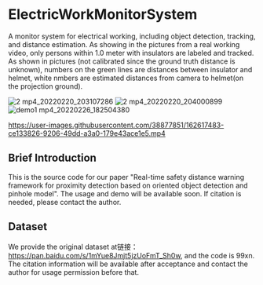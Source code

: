 # ElectricWorkMonitorSystem
A monitor system for electrical working, including object detection, tracking, and distance estimation. As showing in the pictures from a real working video, only persons within 1.0 meter with insulators are labeled and tracked. As shown in pictures (not calibrated since the ground truth distance is unknown), numbers on the green lines are distances between insulator and helmet, white nmbers are estimated distances from camera to helmet(on the projection ground).

![2 mp4_20220220_203107286](https://user-images.githubusercontent.com/38877851/154842611-6fed64a6-ebde-4da7-b3f8-0069382fa545.jpg)
![2 mp4_20220220_204000899](https://user-images.githubusercontent.com/38877851/154842848-f50b1b69-0edb-4e17-881a-ad7c370f20b7.jpg)
![demo1 mp4_20220226_182504380](https://user-images.githubusercontent.com/38877851/155839938-99557328-3c45-49e5-bde9-b10c338eae11.jpg)


https://user-images.githubusercontent.com/38877851/162617483-ce133826-9206-49dd-a3a0-179e43ace1e5.mp4



## Brief Introduction
This is the source code for our paper "Real-time safety distance warning framework for proximity detection based on oriented object detection and pinhole model".  The usage and demo will be available soon. If citation is needed, please contact the author.
## Dataset
We provide the original dataset at链接：https://pan.baidu.com/s/1mYue8Jmjt5jzUoFmT_Sh0w, and the code is 99xn. The citation information will be available after acceptance and contact the author for usage permission before that.
